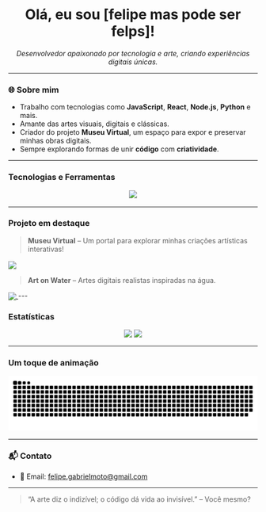 

# <h1 align="center"> Olá, eu sou [felipe mas pode ser felps]!</h1>
<p align="center">
  <em>Desenvolvedor apaixonado por tecnologia e arte, criando experiências digitais únicas.</em>
</p>

---

### 🌐 Sobre mim

-  Trabalho com tecnologias como **JavaScript**, **React**, **Node.js**, **Python** e mais.
-  Amante das artes visuais, digitais e clássicas.
-  Criador do projeto **Museu Virtual**, um espaço para expor e preservar minhas obras digitais.
-  Sempre explorando formas de unir **código** com **criatividade**.

---

###  Tecnologias e Ferramentas

<p align="center">
  <img src="https://skillicons.dev/icons?i=js,react,python,html,css,figma,nodejs" />
</p>

---

###  Projeto em destaque

>  **Museu Virtual** – Um portal para explorar minhas criações artísticas interativas!

<a href="https://github.com/seuusuario/museu-virtual">
  <img align="center" src="https://github-readme-stats.vercel.app/api/pin/?username=seuusuario&repo=museu-virtual&theme=radical" />
</a>

>  **Art on Water** – Artes digitais realistas inspiradas na água.

<a href="https://github.com/felipegs7/Art-on-water">
  <img align="center" src="https://github-readme-stats.vercel.app/api/pin/?username=felipegs7&repo=Art-on-water&theme=radical" />
</a>
---

###  Estatísticas

<p align="center">
  <img src="https://github-readme-stats.vercel.app/api?username=seuusuario&show_icons=true&theme=radical" />
  <img src="https://github-readme-stats.vercel.app/api/top-langs/?username=seuusuario&layout=compact&theme=radical" />
</p>

---

###  Um toque de animação

<p align="center">
  <img src="https://raw.githubusercontent.com/Platane/snk/output/github-contribution-grid-snake.svg" alt="snake animation" />
</p>

---

### 📬 Contato

- 📧 Email: felipe.gabrielmoto@gmail.com

---

> “A arte diz o indizível; o código dá vida ao invisível.” – Você mesmo?
